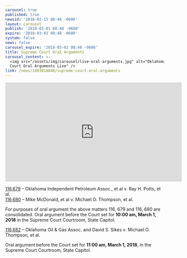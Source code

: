 ```yaml
---
carousel: true
published: true
newsid: '2018-02-15 08:48 -0600'
layout: carousel
publish: '2018-03-01 08:48 -0600'
expire: '2018-03-02 08:48 -0600'
system: false
news: false
carousel_expire: '2018-03-02 08:48 -0600'
title: Supreme Court Oral Arguments
carousel_content: >-
  <img src="/assets/img/carousel/live-oral-arguments.jpg" alt="Oklahoma Supreme
  Court Oral Arguments Live" />
link: /news/1803010848/supreme-court-oral-arguments
---
```

<iframe width="560" height="315" src="https://www.youtube.com/embed/CVfWUlCTgrg" frameborder="0" allowfullscreen></iframe>

[116,679](http://www.oscn.net/dockets/GetCaseInformation.aspx?db=appellate&number=116679) – Oklahoma Independent Petroleum Assoc., et al v. Ray H. Potts, et al.  
[116,680](http://www.oscn.net/dockets/GetCaseInformation.aspx?db=appellate&number=116680) – Mike McDonald, et al v. Michael O. Thompson, et al.

For purposes of oral argument the above matters 116, 679 and 116, 680 are consolidated.
Oral argument before the Court set for **10:00 am, March 1, 2018** in the Supreme Court Courtroom, State Capitol.

[116,682](http://www.oscn.net/dockets/GetCaseInformation.aspx?db=appellate&number=116682) – Oklahoma Oil & Gas Assoc. and David S. Sikes v. Michael O. Thompson, et al.

Oral argument before the Court set for **11:00 am, March 1, 2018**, in the Supreme Court Courtroom, State Capitol.
